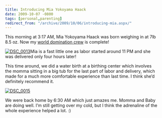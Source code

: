 ```yaml
---
title: Introducing Mia Yokoyama Haack
date: 2009-10-07 -0800
tags: [personal,parenting]
redirect_from: "/archive/2009/10/06/introducing-mia.aspx/"
---
```


This morning at 3:17 AM, Mia Yokoyama Haack was born weighing in at 7lb
8.5 oz. Now my [world domination
crew](https://haacked.com/archive/2009/04/07/my-little-world-domination-backup.aspx "World Domination Backup")
is complete!

[![DSC\_0013](https://haacked.com/images/haacked_com/WindowsLiveWriter/IntroducingMiaYokoyamaHaack_61E3/DSC_0013_thumb_1.jpg "DSC_0013")](https://haacked.com/images/haacked_com/WindowsLiveWriter/IntroducingMiaYokoyamaHaack_61E3/DSC_0013_1.jpg)Mia
is a fast little one as labor started around 11 PM and she was delivered
only four hours later!

This time around, we did a water birth at a birthing center which
involves the momma sitting in a big tub for the last part of labor and
delivery, which made for a much more comfortable experience than last
time. I think she’d definitely recommend it.

[![DSC\_0015](https://haacked.com/images/haacked_com/WindowsLiveWriter/IntroducingMiaYokoyamaHaack_61E3/DSC_0015_thumb_1.jpg "DSC_0015")](https://haacked.com/images/haacked_com/WindowsLiveWriter/IntroducingMiaYokoyamaHaack_61E3/DSC_0015_1.jpg)

We were back home by 6:30 AM which just amazes me. Momma and Baby are
doing well. I’m still getting over my cold, but I think the adrenaline
of the whole experience helped a lot. :)

